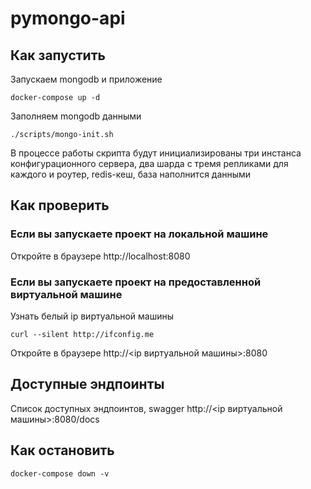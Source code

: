 # pymongo-api

## Как запустить

Запускаем mongodb и приложение

```shell
docker-compose up -d
```

Заполняем mongodb данными

```shell
./scripts/mongo-init.sh
```

В процессе работы скрипта будут инициализированы три инстанса конфигурационного сервера, два шарда с тремя репликами для каждого и роутер, redis-кеш, база наполнится данными

## Как проверить

### Если вы запускаете проект на локальной машине

Откройте в браузере http://localhost:8080

### Если вы запускаете проект на предоставленной виртуальной машине

Узнать белый ip виртуальной машины

```shell
curl --silent http://ifconfig.me
```

Откройте в браузере http://<ip виртуальной машины>:8080

## Доступные эндпоинты

Список доступных эндпоинтов, swagger http://<ip виртуальной машины>:8080/docs


## Как остановить 

```shell
docker-compose down -v
```
